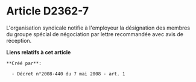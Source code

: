 # Article D2362-7

L'organisation syndicale notifie à l'employeur la désignation des membres du groupe spécial de négociation par lettre
recommandée avec avis de réception.

**Liens relatifs à cet article**

	**Créé par**:

	  - Décret n°2008-440 du 7 mai 2008 - art. 1
